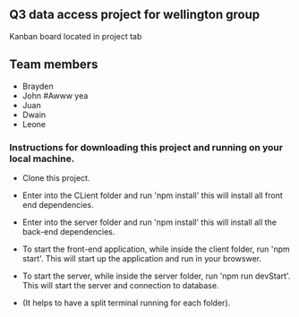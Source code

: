 ## Q3 data access project for wellington group
Kanban board located in project tab
## Team members
- Brayden
- John #Awww yea
- Juan
- Dwain
- Leone

### Instructions for downloading this project and running on your local machine.
- Clone this project.
- Enter into the CLient folder and run 'npm install' this will install all front end dependencies.
- Enter into the server folder and run 'npm install' this will install all the back-end dependencies.

- To start the front-end application, while inside the client folder, run 'npm start'. This will start up the application and run in your browswer.

- To start the server, while inside the server folder, run 'npm run devStart'. This will start the server and connection to database.

- (It helps to have a split terminal running for each folder).
